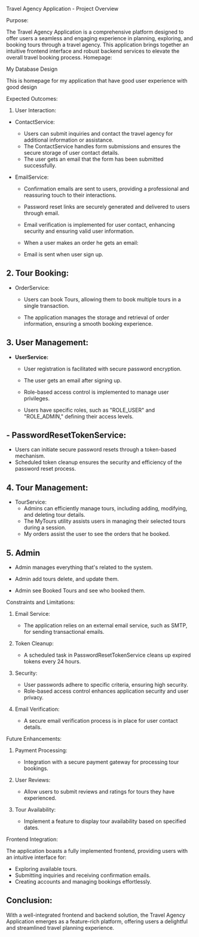 
Travel Agency Application - Project Overview

Purpose:

The Travel Agency Application is a comprehensive platform designed to offer users a seamless and engaging experience in planning, exploring, and booking tours through a travel agency. This application brings together an intuitive frontend interface and robust backend services to elevate the overall travel booking process.
Homepage:
 
 
My Database Design

This is homepage for my application that have good user experience with good design

Expected Outcomes:

1. User Interaction:

- ContactService:
  - Users can submit inquiries and contact the travel agency for additional information or assistance.
  - The ContactService handles form submissions and ensures the secure storage of user contact details.
  - The user gets an email that the form has been submitted successfully.
 

- EmailService:
  - Confirmation emails are sent to users, providing a professional and reassuring touch to their interactions.
 
  - Password reset links are securely generated and delivered to users through email.
 
  - Email verification is implemented for user contact, enhancing security and ensuring valid user information.
  - When a user makes an order he gets an email:
 
  - Email is sent when user sign up.

## 2. Tour Booking:

- OrderService:
  - Users can book Tours, allowing them to book multiple tours in a single transaction.
 
 
  - The application manages the storage and retrieval of order information, ensuring a smooth booking experience.
  

## 3. User Management:

- **UserService:**
  - User registration is facilitated with secure password encryption.
 
  - The user gets an email after signing up.
 
  - Role-based access control is implemented to manage user privileges.
  - Users have specific roles, such as "ROLE_USER" and "ROLE_ADMIN," defining their access levels.


## - PasswordResetTokenService:
  - Users can initiate secure password resets through a token-based mechanism.
  - Scheduled token cleanup ensures the security and efficiency of the password reset process.

 ## 4. Tour Management:

- TourService:
  - Admins can efficiently manage tours, including adding, modifying, and deleting tour details.
  - The MyTours utility assists users in managing their selected tours during a session.
  - My orders assist the user to see the orders that he booked.

## 5. Admin 

- Admin manages everything that's related to the system.
 
 
- Admin add tours delete, and update them.
 
 
- Admin see Booked Tours and see who booked them.
 
Constraints and Limitations:

1. Email Service:
   - The application relies on an external email service, such as SMTP, for sending transactional emails.

2. Token Cleanup:
   - A scheduled task in PasswordResetTokenService cleans up expired tokens every 24 hours.

3. Security:
   - User passwords adhere to specific criteria, ensuring high security.
   - Role-based access control enhances application security and user privacy.

4. Email Verification:
   - A secure email verification process is in place for user contact details.

Future Enhancements:

1. Payment Processing:
   - Integration with a secure payment gateway for processing tour bookings.

2. User Reviews:
   - Allow users to submit reviews and ratings for tours they have experienced.

3. Tour Availability:
   - Implement a feature to display tour availability based on specified dates.

Frontend Integration:

The application boasts a fully implemented frontend, providing users with an intuitive interface for:

- Exploring available tours.
- Submitting inquiries and receiving confirmation emails.
- Creating accounts and managing bookings effortlessly.

## Conclusion:

With a well-integrated frontend and backend solution, the Travel Agency Application emerges as a feature-rich platform, offering users a delightful and streamlined travel planning experience.



